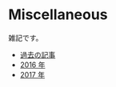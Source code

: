 # Miscellaneous

雑記です。

- [過去の記事](docs/readme.md)
- [2016 年](docs/2016/readme.md)
- [2017 年](docs/2017/readme.md)
